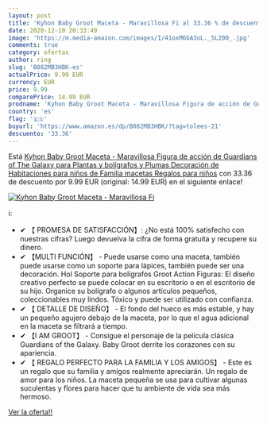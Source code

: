 ```yaml
---
layout: post
title: 'Kyhon Baby Groot Maceta - Maravillosa Fi al 33.36 % de descuento'
date: 2020-12-10 20:33:49
image: 'https://m.media-amazon.com/images/I/41oxM6bA3oL._SL200_.jpg'
comments: true
category: ofertas
author: ring
slug: 'B082MB3HBK-es'
actualPrice: 9.99 EUR
currency: EUR
price: 9.99
comparePrice: 14.99 EUR
prodname: 'Kyhon Baby Groot Maceta - Maravillosa Figura de acción de Guardians of The Galaxy para Plantas y bolígrafos y Plumas Decoración de Habitaciones para niños de Familia  macetas  Regalos para niños'
country: 'es'
flag: '🇪🇸'
buyurl: 'https://www.amazon.es/dp/B082MB3HBK/?tag=tolees-21'
descuento: '33.36'
---
```


Está [Kyhon Baby Groot Maceta - Maravillosa Figura de acción de Guardians of The Galaxy para Plantas y bolígrafos y Plumas Decoración de Habitaciones para niños de Familia  macetas  Regalos para niños](https://www.amazon.es/dp/B082MB3HBK/?tag=tolees-21) con 33.36 de descuento por 9.99 EUR (original: 14.99 EUR) en el siguiente enlace!

[![Kyhon Baby Groot Maceta - Maravillosa Fi](https://m.media-amazon.com/images/I/41oxM6bA3oL._SL200_.jpg)](https://www.amazon.es/dp/B082MB3HBK/?tag=tolees-21)

ℹ️:

- ✔ 【 PROMESA DE SATISFACCIÓN】: ¿No está 100% satisfecho con nuestras cifras? Luego devuelva la cifra de forma gratuita y recupere su dinero.
- ✔ 【MULTI FUNCIÓN】 - Puede usarse como una maceta, también puede usarse como un soporte para lápices, también puede ser una decoración. Hol Soporte para bolígrafos Groot Action Figuras: El diseño creativo perfecto se puede colocar en su escritorio o en el escritorio de su hijo. Organice su bolígrafo o algunos artículos pequeños, coleccionables muy lindos. Tóxico y puede ser utilizado con confianza.
- ✔ 【 DETALLE DE DISEÑO】 - El fondo del hueco es más estable, y hay un pequeño agujero debajo de la maceta, por lo que el agua adicional en la maceta se filtrará a tiempo.
- ✔ 【I AM GROOT】 - Consigue el personaje de la película clásica Guardians of the Galaxy. Baby Groot derrite los corazones con su apariencia.
- ✔ 【 REGALO PERFECTO PARA LA FAMILIA Y LOS AMIGOS】 - Este es un regalo que su familia y amigos realmente apreciarán. Un regalo de amor para los niños. La maceta pequeña se usa para cultivar algunas suculentas y flores para hacer que tu ambiente de vida sea más hermoso.

[Ver la oferta!!](https://www.amazon.es/dp/B082MB3HBK/?tag=tolees-21)
